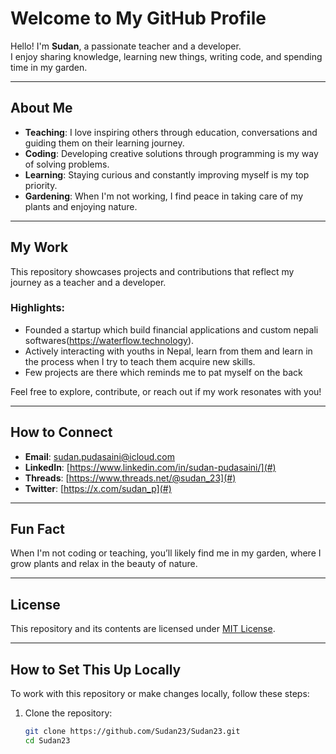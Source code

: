 # Welcome to My GitHub Profile

Hello! I'm **Sudan**, a passionate teacher and a developer.  
I enjoy sharing knowledge, learning new things, writing code, and spending time in my garden.  

---

## About Me

- **Teaching**: I love inspiring others through education, conversations and guiding them on their learning journey.
- **Coding**: Developing creative solutions through programming is my way of solving problems.
- **Learning**: Staying curious and constantly improving myself is my top priority.
- **Gardening**: When I'm not working, I find peace in taking care of my plants and enjoying nature.

---

## My Work

This repository showcases projects and contributions that reflect my journey as a teacher and a developer. 

### Highlights:
- Founded a startup which build financial applications and custom nepali softwares(https://waterflow.technology).
- Actively interacting with youths in Nepal, learn from them and learn in the process when I try to teach them acquire new skills.
- Few projects are there which reminds me to pat myself on the back 

Feel free to explore, contribute, or reach out if my work resonates with you!

---

## How to Connect

- **Email**: [sudan.pudasaini@icloud.com](#)  
- **LinkedIn**: [https://www.linkedin.com/in/sudan-pudasaini/](#)  
- **Threads**: [https://www.threads.net/@sudan_23](#)
- **Twitter**: [https://x.com/sudan_p](#)  

---

## Fun Fact

When I'm not coding or teaching, you’ll likely find me in my garden, where I grow plants and relax in the beauty of nature.

---

## License

This repository and its contents are licensed under [MIT License](LICENSE).

---

## How to Set This Up Locally

To work with this repository or make changes locally, follow these steps:

1. Clone the repository:
   ```bash
   git clone https://github.com/Sudan23/Sudan23.git
   cd Sudan23
